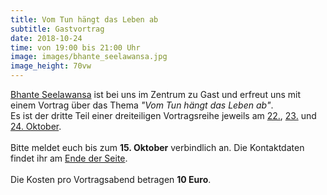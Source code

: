 ```yaml
---
title: Vom Tun hängt das Leben ab
subtitle: Gastvortrag
date: 2018-10-24
time: von 19:00 bis 21:00 Uhr
image: images/bhante_seelawansa.jpg
image_height: 70vw
---
```

[Bhante Seelawansa](https://www.dhammazentrum.at/team/bhante-seelawansa/) ist bei uns im Zentrum zu Gast und erfreut uns mit einem Vortrag über das Thema *"Vom Tun hängt das Leben ab"*.<br>
Es ist der dritte Teil einer dreiteiligen Vortragsreihe jeweils am [22.](#seelawansa-1), [23.](#seelawansa-2) und [24. Oktober](#seelawansa-3).<br>
<br>
Bitte meldet euch bis zum **15. Oktober** verbindlich an.  Die Kontaktdaten findet ihr am [Ende der Seite](#footer).<br>
<br>
Die Kosten pro Vortragsabend betragen **10 Euro**.
